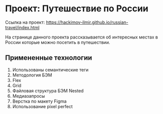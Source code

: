 # Проект: Путешествие по России

Ссылка на проект: https://hackimov-ilmir.github.io/russian-travel/index.html

На странице данного проекта рассказывается об интересных местах в России которые можно посетить в путешествии.

## Примененные технологии

1. Использованы семантические теги
2. Методология БЭМ
3. Flex
4. Grid
5. Файловая структура БЭМ Nested
6. Медиазапросы
7. Верстка по макету Figma
8. Использование pixel perfect
